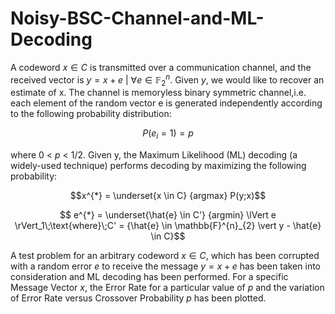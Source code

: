 # Noisy-BSC-Channel-and-ML-Decoding
A codeword $x \in C$  is transmitted over a communication channel, and the received vector is $y = x + e$ $\vert$ $\forall e \in \mathbb{F}^{n}_{2}$. Given $y$, we would like to recover an estimate of x. The channel is memoryless binary symmetric channel,i.e. each element of the random vector e is generated independently according to the following probability distribution:
```math
 P(e_{i}=1)=p 
```
where 0 < $p$ < 1/2. Given y, the Maximum Likelihood (ML) decoding (a widely-used technique) performs decoding by maximizing the following probability:
```math
x^{*} =  \underset{x \in C} {argmax} P(y;x)
```
```math
  e^{*} =  \underset{\hat{e} \in C'} {argmin} \lVert e \rVert_1\;\text{where}\;C' = {\hat{e} \in \mathbb{F}^{n}_{2} \vert y - \hat{e} \in C}
```

A test problem for an arbitrary codeword $x \in C$, which has been corrupted with a random error $e$ to receive the message $y=x+e$ has been taken into consideration and ML decoding has been performed. For a specific Message Vector $x$, the Error Rate for a particular value of $p$ and the variation of Error Rate versus Crossover Probability $p$ has been plotted. 
